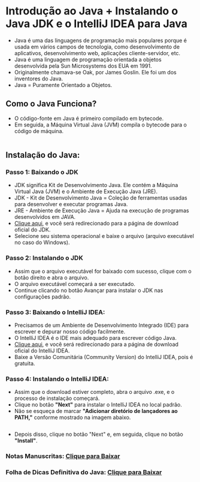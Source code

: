 # Introdução ao Java + Instalando o Java JDK e o IntelliJ IDEA para Java

- Java é uma das linguagens de programação mais populares porque é usada em vários campos de tecnologia, como desenvolvimento de aplicativos, desenvolvimento web, aplicações cliente-servidor, etc.
- Java é uma linguagem de programação orientada a objetos desenvolvida pela Sun Microsystems dos EUA em 1991.
- Originalmente chamava-se Oak, por James Goslin. Ele foi um dos inventores do Java.
- Java = Puramente Orientado a Objetos.

## Como o Java Funciona?
- O código-fonte em Java é primeiro compilado em bytecode.
- Em seguida, a Máquina Virtual Java (JVM) compila o bytecode para o código de máquina.

<img src="https://api.codewithharry.com/media/videoSeriesFiles/courseFiles/java-tutorials-for-beginners-1/base64.png" alt="">

## Instalação do Java:

### Passo 1: Baixando o JDK
- JDK significa Kit de Desenvolvimento Java. Ele contém a Máquina Virtual Java (JVM) e o Ambiente de Execução Java (JRE).
- JDK - Kit de Desenvolvimento Java = Coleção de ferramentas usadas para desenvolver e executar programas Java.
- JRE - Ambiente de Execução Java = Ajuda na execução de programas desenvolvidos em JAVA.
- [Clique aqui](https://www.oracle.com/java/technologies/javase-jdk16-downloads.html), e você será redirecionado para a página de download oficial do JDK.
- Selecione seu sistema operacional e baixe o arquivo (arquivo executável no caso do Windows).

### Passo 2: Instalando o JDK
- Assim que o arquivo executável for baixado com sucesso, clique com o botão direito e abra o arquivo.
- O arquivo executável começará a ser executado.
- Continue clicando no botão Avançar para instalar o JDK nas configurações padrão.

### Passo 3: Baixando o IntelliJ IDEA:
- Precisamos de um Ambiente de Desenvolvimento Integrado (IDE) para escrever e depurar nosso código facilmente.
- O IntelliJ IDEA é o IDE mais adequado para escrever código Java.
- [Clique aqui](https://www.jetbrains.com/idea/download/#section=windows), e você será redirecionado para a página de download oficial do IntelliJ IDEA.
- Baixe a Versão Comunitária (Community Version) do IntelliJ IDEA, pois é gratuita.

### Passo 4: Instalando o IntelliJ IDEA:
- Assim que o download estiver completo, abra o arquivo .exe, e o processo de instalação começará.
- Clique no botão **"Next"** para instalar o IntelliJ IDEA no local padrão.
- Não se esqueça de marcar **"Adicionar diretório de lançadores ao PATH,"** conforme mostrado na imagem abaixo.

<img src="https://api.codewithharry.com/media/videoSeriesFiles/courseFiles/java-tutorials-for-beginners-1/Idea_installation.png" alt="">

- Depois disso, clique no botão "Next" e, em seguida, clique no botão **"Install"**.

### Notas Manuscritas: [Clique para Baixar](https://api.codewithharry.com/media/videoSeriesFiles/courseFiles/java-tutorials-for-beginners-1/IntroToJava.pdf)

### Folha de Dicas Definitiva do Java: [Clique para Baixar](https://api.codewithharry.com/media/videoSeriesFiles/courseFiles/java-tutorials-for-beginners-1/UltimateJavaCheatSheet.pdf)